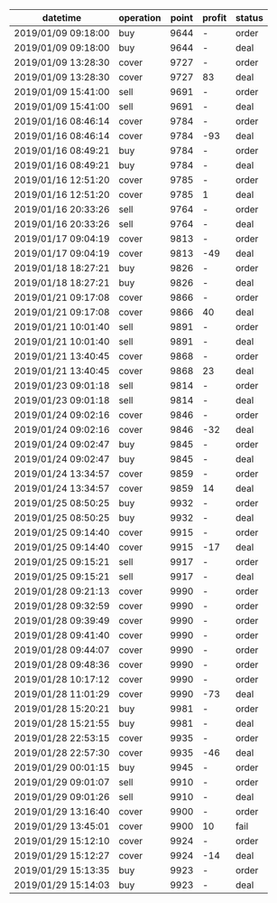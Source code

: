 datetime             |  operation  |  point  |  profit  |  status
---------------------|-------------|---------|----------|--------
2019/01/09 09:18:00  |  buy        |  9644   |  -       |  order
2019/01/09 09:18:00  |  buy        |  9644   |  -       |  deal
2019/01/09 13:28:30  |  cover      |  9727   |  -       |  order
2019/01/09 13:28:30  |  cover      |  9727   |  83      |  deal
2019/01/09 15:41:00  |  sell       |  9691   |  -       |  order
2019/01/09 15:41:00  |  sell       |  9691   |  -       |  deal
2019/01/16 08:46:14  |  cover      |  9784   |  -       |  order
2019/01/16 08:46:14  |  cover      |  9784   |  -93     |  deal
2019/01/16 08:49:21  |  buy        |  9784   |  -       |  order
2019/01/16 08:49:21  |  buy        |  9784   |  -       |  deal
2019/01/16 12:51:20  |  cover      |  9785   |  -       |  order
2019/01/16 12:51:20  |  cover      |  9785   |  1       |  deal
2019/01/16 20:33:26  |  sell       |  9764   |  -       |  order
2019/01/16 20:33:26  |  sell       |  9764   |  -       |  deal
2019/01/17 09:04:19  |  cover      |  9813   |  -       |  order
2019/01/17 09:04:19  |  cover      |  9813   |  -49     |  deal
2019/01/18 18:27:21  |  buy        |  9826   |  -       |  order
2019/01/18 18:27:21  |  buy        |  9826   |  -       |  deal
2019/01/21 09:17:08  |  cover      |  9866   |  -       |  order
2019/01/21 09:17:08  |  cover      |  9866   |  40      |  deal
2019/01/21 10:01:40  |  sell       |  9891   |  -       |  order
2019/01/21 10:01:40  |  sell       |  9891   |  -       |  deal
2019/01/21 13:40:45  |  cover      |  9868   |  -       |  order
2019/01/21 13:40:45  |  cover      |  9868   |  23      |  deal
2019/01/23 09:01:18  |  sell       |  9814   |  -       |  order
2019/01/23 09:01:18  |  sell       |  9814   |  -       |  deal
2019/01/24 09:02:16  |  cover      |  9846   |  -       |  order
2019/01/24 09:02:16  |  cover      |  9846   |  -32     |  deal
2019/01/24 09:02:47  |  buy        |  9845   |  -       |  order
2019/01/24 09:02:47  |  buy        |  9845   |  -       |  deal
2019/01/24 13:34:57  |  cover      |  9859   |  -       |  order
2019/01/24 13:34:57  |  cover      |  9859   |  14      |  deal
2019/01/25 08:50:25  |  buy        |  9932   |  -       |  order
2019/01/25 08:50:25  |  buy        |  9932   |  -       |  deal
2019/01/25 09:14:40  |  cover      |  9915   |  -       |  order
2019/01/25 09:14:40  |  cover      |  9915   |  -17     |  deal
2019/01/25 09:15:21  |  sell       |  9917   |  -       |  order
2019/01/25 09:15:21  |  sell       |  9917   |  -       |  deal
2019/01/28 09:21:13  |  cover      |  9990   |  -       |  order
2019/01/28 09:32:59  |  cover      |  9990   |  -       |  order
2019/01/28 09:39:49  |  cover      |  9990   |  -       |  order
2019/01/28 09:41:40  |  cover      |  9990   |  -       |  order
2019/01/28 09:44:07  |  cover      |  9990   |  -       |  order
2019/01/28 09:48:36  |  cover      |  9990   |  -       |  order
2019/01/28 10:17:12  |  cover      |  9990   |  -       |  order
2019/01/28 11:01:29  |  cover      |  9990   |  -73     |  deal
2019/01/28 15:20:21  |  buy        |  9981   |  -       |  order
2019/01/28 15:21:55  |  buy        |  9981   |  -       |  deal
2019/01/28 22:53:15  |  cover      |  9935   |  -       |  order
2019/01/28 22:57:30  |  cover      |  9935   |  -46     |  deal
2019/01/29 00:01:15  |  buy        |  9945   |  -       |  order
2019/01/29 09:01:07  |  sell       |  9910   |  -       |  order
2019/01/29 09:01:26  |  sell       |  9910   |  -       |  deal
2019/01/29 13:16:40  |  cover      |  9900   |  -       |  order
2019/01/29 13:45:01  |  cover      |  9900   |  10      |  fail
2019/01/29 15:12:10  |  cover      |  9924   |  -       |  order
2019/01/29 15:12:27  |  cover      |  9924   |  -14     |  deal
2019/01/29 15:13:35  |  buy        |  9923   |  -       |  order
2019/01/29 15:14:03  |  buy        |  9923   |  -       |  deal